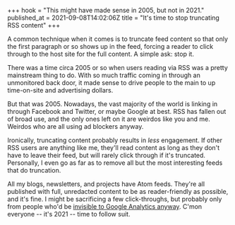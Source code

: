 +++
hook = "This might have made sense in 2005, but not in 2021."
published_at = 2021-09-08T14:02:06Z
title = "It's time to stop truncating RSS content"
+++

A common technique when it comes is to truncate feed content so that only the first paragraph or so shows up in the feed, forcing a reader to click through to the host site for the full content. A simple ask: stop it.

There was a time circa 2005 or so when users reading via RSS was  a pretty mainstream thing to do. With so much traffic coming in through an unmonitored back door, it made sense to drive people to the main to up time-on-site and advertising dollars.

But that was 2005. Nowadays, the vast majority of the world is linking in through Facebook and Twitter, or maybe Google at best. RSS has fallen out of broad use, and the only ones left on it are weirdos like you and me. Weirdos who are all using ad blockers anyway.

Ironically, truncating content probably results in _less_ engagement. If other RSS users are anything like me, they'll read content as long as they don't have to leave their feed, but will rarely click through if it's truncated. Personally, I even go as far as to remove all but the most interesting feeds that do truncation.

All my blogs, newsletters, and projects have Atom feeds. They're all published with full, unredacted content to be as reader-friendly as possible, and it's fine. I might be sacrificing a few click-throughs, but probably only from people who'd be [invisible to Google Analytics anyway](/minimal-analytics). C'mon everyone -- it's 2021 -- time to follow suit.
